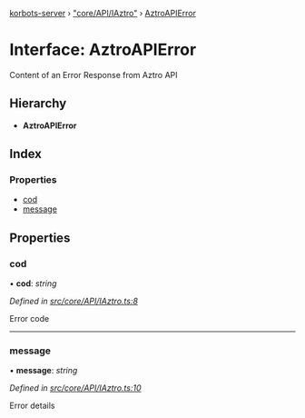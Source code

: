 [korbots-server](../README.md) › ["core/API/IAztro"](../modules/_core_api_iaztro_.md) › [AztroAPIError](_core_api_iaztro_.aztroapierror.md)

# Interface: AztroAPIError

Content of an Error Response from Aztro API

## Hierarchy

* **AztroAPIError**

## Index

### Properties

* [cod](_core_api_iaztro_.aztroapierror.md#cod)
* [message](_core_api_iaztro_.aztroapierror.md#message)

## Properties

###  cod

• **cod**: *string*

*Defined in [src/core/API/IAztro.ts:8](https://github.com/Xisabla/Korbots/blob/4164195/server/src/core/API/IAztro.ts#L8)*

Error code

___

###  message

• **message**: *string*

*Defined in [src/core/API/IAztro.ts:10](https://github.com/Xisabla/Korbots/blob/4164195/server/src/core/API/IAztro.ts#L10)*

Error details
